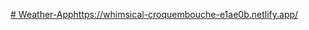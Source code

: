 [# Weather-App](https://whimsical-croquembouche-e1ae0b.netlify.app/)https://whimsical-croquembouche-e1ae0b.netlify.app/
